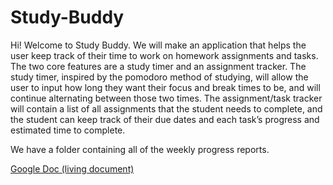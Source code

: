 # Study-Buddy
Hi! Welcome to Study Buddy.
We will make an application that helps the user keep track of their time to work on homework assignments and tasks. The two core features are a study timer and an assignment tracker. The study timer, inspired by the pomodoro method of studying, will allow the user to input how long they want their focus and break times to be, and will continue alternating between those two times. The assignment/task tracker will contain a list of all assignments that the student needs to complete, and the student can keep track of their due dates and each task’s progress and estimated time to complete.

We have a folder containing all of the weekly progress reports.

[Google Doc (living document)](https://docs.google.com/document/d/1R582gmYngv6BbP5c-UfUz10P5_Q-NITTTkpt5H63j0k/edit?usp=sharing)
